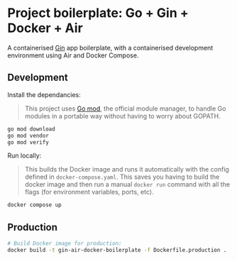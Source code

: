 # Project boilerplate: Go + Gin + Docker + Air
A containerised [Gin](https://github.com/gin-gonic/gin) app boilerplate, with a containerised development environment using Air and Docker Compose.

## Development

Install the dependancies:

> This project uses [Go mod](https://blog.golang.org/using-go-modules), the official module manager, to handle Go modules in a portable way without having to worry about GOPATH.

```bash
go mod download
go mod vendor
go mod verify
```

Run locally:

> This builds the Docker image and runs it automatically with the config defined in `docker-compose.yaml`. This saves you having to build the docker image and then run a manual `docker run` command with all the flags (for environment variables, ports, etc).

```bash
docker compose up
```

## Production

```bash
# Build Docker image for production:
docker build -t gin-air-docker-boilerplate -f Dockerfile.production .
```
